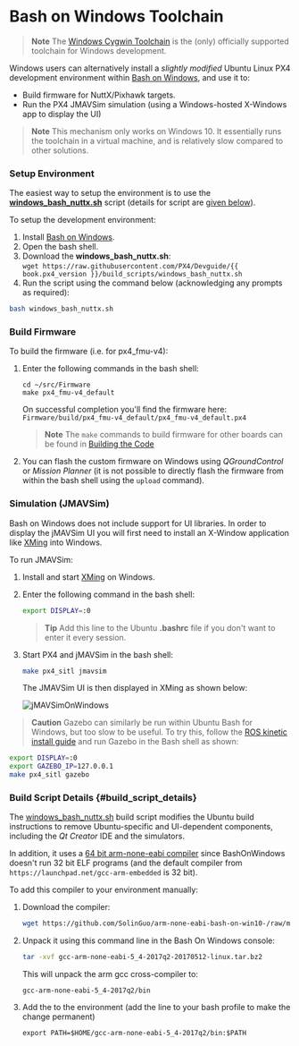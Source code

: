 # Bash on Windows Toolchain

> **Note** The [Windows Cygwin Toolchain](../setup/dev_env_windows_cygwin.md) is the (only) officially supported toolchain for Windows development.

Windows users can alternatively install a *slightly modified* Ubuntu Linux PX4 development environment within [Bash on Windows](https://github.com/Microsoft/BashOnWindows), and use it to:
* Build firmware for NuttX/Pixhawk targets.
* Run the PX4 JMAVSim simulation (using a Windows-hosted X-Windows app to display the UI)

> **Note** This mechanism only works on Windows 10. It essentially runs the toolchain in a virtual machine, and is relatively slow compared to other solutions.


### Setup Environment

The easiest way to setup the environment is to use the <strong><a href="https://raw.githubusercontent.com/PX4/Devguide/{{ book.px4_version }}/build_scripts/windows_bash_nuttx.sh" target="_blank" download>windows_bash_nuttx.sh</a></strong> script (details for script are [given below](#build_script_details)).

To setup the development environment:
1. Install [Bash on Windows](https://github.com/Microsoft/BashOnWindows).
1. Open the bash shell.
1. Download the **windows_bash_nuttx.sh**:<br>
   `wget https://raw.githubusercontent.com/PX4/Devguide/{{ book.px4_version }}/build_scripts/windows_bash_nuttx.sh`
1. Run the script using the command below (acknowledging any prompts as required):
  ```sh
  bash windows_bash_nuttx.sh
  ```

### Build Firmware

To build the firmware (i.e. for px4_fmu-v4):
1. Enter the following commands in the bash shell:
   ```
   cd ~/src/Firmware
   make px4_fmu-v4_default
   ```
   On successful completion you'll find the firmware here: `Firmware/build/px4_fmu-v4_default/px4_fmu-v4_default.px4`

   > **Note** The `make` commands to build firmware for other boards can be found in [Building the Code](../setup/building_px4.md#nuttx)

1. You can flash the custom firmware on Windows using *QGroundControl* or *Mission Planner* (it is not possible to directly flash the firmware from within the bash shell using the `upload` command).


### Simulation (JMAVSim)

Bash on Windows does not include support for UI libraries. In order to display the jMAVSim UI you will first need to install an X-Window application like [XMing](https://sourceforge.net/projects/xming/) into Windows.

To run JMAVSim:
1. Install and start [XMing](https://sourceforge.net/projects/xming/) on Windows.
1. Enter the following command in the bash shell:
   ```sh
   export DISPLAY=:0
   ```
   > **Tip** Add this line to the Ubuntu **.bashrc** file if you don't want to enter it every session.
1. Start PX4 and jMAVSim in the bash shell:
   ```sh
   make px4_sitl jmavsim
   ```
   The JMAVSim UI is then displayed in XMing as shown below:

   ![jMAVSimOnWindows](../../assets/simulation/JMAVSim_on_Windows.PNG)

> **Caution** Gazebo can similarly be run within Ubuntu Bash for Windows, but too slow to be useful. To try this, follow the [ROS kinetic install guide](http://wiki.ros.org/kinetic/Installation/Ubuntu) and run Gazebo in the Bash shell as shown:
  ```sh
  export DISPLAY=:0
  export GAZEBO_IP=127.0.0.1
  make px4_sitl gazebo
 ```


### Build Script Details {#build_script_details}

The <a href="https://raw.githubusercontent.com/PX4/Devguide/{{ book.px4_version }}/build_scripts/windows_bash_nuttx.sh">windows_bash_nuttx.sh</a> build script modifies the Ubuntu build instructions to remove Ubuntu-specific and UI-dependent components, including the *Qt Creator* IDE and the simulators.

In addition, it uses a [64 bit arm-none-eabi compiler](https://github.com/SolinGuo/arm-none-eabi-bash-on-win10-.git)
since BashOnWindows doesn't run 32 bit ELF programs (and the default compiler from `https://launchpad.net/gcc-arm-embedded` is 32 bit).

To add this compiler to your environment manually:

1. Download the compiler:
   ```sh
   wget https://github.com/SolinGuo/arm-none-eabi-bash-on-win10-/raw/master/gcc-arm-none-eabi-5_4-2017q2-20170512-linux.tar.bz2
   ```
1. Unpack it using this command line in the Bash On Windows console:
   ```sh
   tar -xvf gcc-arm-none-eabi-5_4-2017q2-20170512-linux.tar.bz2
   ```
   This will unpack the arm gcc cross-compiler to:
   ```
   gcc-arm-none-eabi-5_4-2017q2/bin
   ```
1. Add the to the environment (add the line to your bash profile to make the change permanent)
   ```
   export PATH=$HOME/gcc-arm-none-eabi-5_4-2017q2/bin:$PATH
   ```
